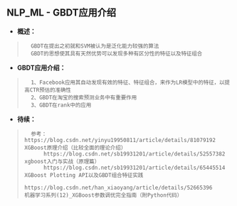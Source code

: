 ## NLP_ML - GBDT应用介绍
- **概述：**
>       GBDT在提出之初就和SVM被认为是泛化能力较强的算法
>       GBDT的思想使其具有天然优势可以发现多种有区分性的特征以及特征组合
>
>
>
>
>
>

- **GBDT应用介绍：**
>       1、Facebook应用其自动发现有效的特征、特征组合，来作为LR模型中的特征，以提高CTR预估的准确性
>       2、GBDT在淘宝的搜索预测业务中有重要作用
>       3、GBDT在rank中的应用
>
>
>
>
>
>
>
>
>
>
>
>
>
>
>
>
>
>

- **待续：**
>       参考：https://blog.csdn.net/yinyu19950811/article/details/81079192  XGBoost原理介绍（比较全面的理论介绍）
>           https://blog.csdn.net/sb19931201/article/details/52557382   xgboost入门与实战（原理篇）
>           https://blog.csdn.net/sb19931201/article/details/65445514   XGBoost Plotting API以及GBDT组合特征实践
>           https://blog.csdn.net/han_xiaoyang/article/details/52665396     机器学习系列(12)_XGBoost参数调优完全指南（附Python代码）
>
>
>
>
>
>
>
>
>
>
>
